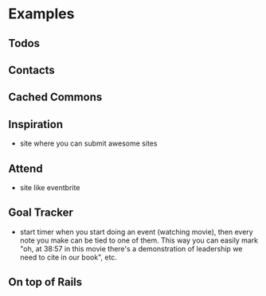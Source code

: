 # Examples

## Todos

## Contacts

## Cached Commons

## Inspiration

- site where you can submit awesome sites

## Attend

- site like eventbrite

## Goal Tracker

- start timer when you start doing an event (watching movie), then every note you make can be tied to one of them.  This way you can easily mark "oh, at 38:57 in this movie there's a demonstration of leadership we need to cite in our book", etc.

## On top of Rails